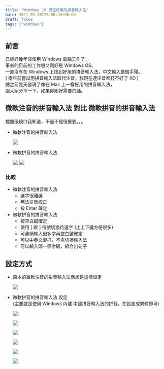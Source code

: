 ```yaml
---
title: "Windows 10 設定好用的拼音輸入法"
date: 2021-03-26T20:50:49+08:00
draft: false
tags: ["windows"]
---
```


## 前言
  已經好幾年沒使用 Windows 電腦工作了，  
  筆者的目前的工作機又剛好是 Windows OS。  
  一直沒有在 Windows 上找到好用的拼音輸入法，中文輸入整個手殘。  
  ( 兩年前嘗試用拼音輸入法取代注音，我現在連注音都打不好了 XD )  
  總之前幾天發現了像在 Mac 上一樣好用的拼音輸入法，  
  跟大家分享一下，如果你剛好需要的話。  

## 微軟注音的拼音輸入法 對比 微軟拼音的拼音輸入法

標題很繞口我知道，不過不是很重要。。。

* 微軟注音的拼音輸入法

  ![](https://fblog.ooopiz.com/images/2021/03/a001.jpg)

* 微軟拼音的拼音輸入法

  ![](https://fblog.ooopiz.com/images/2021/03/a002.jpg)
  ![](https://fblog.ooopiz.com/images/2021/03/a003.jpg)

### 比較

* 微軟注音的拼音輸入法
  - 選字很難選
  - 無法拼音校正
  - 按 Enter 確定
* 微軟拼音的拼音輸入法
  - 按空白鍵確定
  - 使用 [ 跟 ] 符號切換待選字 (比上下鍵方便很多)
  - 可連續輸入很多字再空白鍵確定
  - 可以中英文混打，不需切換輸入法
  - 可以輸入頭一個字碼，組合出句子

## 設定方式

* 原本的微軟注音的拼音輸入法應該是這樣設定

  ![](https://fblog.ooopiz.com/images/2021/03/a011.jpg)

* 微軟拼音的拼音輸入法 設定  
  (主要就是使用 Windows 內建 中國拼音輸入法的拼音，在設定成繁體即可)

  ![](https://fblog.ooopiz.com/images/2021/03/a021.jpg)

  ![](https://fblog.ooopiz.com/images/2021/03/a022.jpg)

  ![](https://fblog.ooopiz.com/images/2021/03/a023.jpg)

  ![](https://fblog.ooopiz.com/images/2021/03/a024.jpg)

  ![](https://fblog.ooopiz.com/images/2021/03/a025.jpg)

  ![](https://fblog.ooopiz.com/images/2021/03/a031.jpg)
